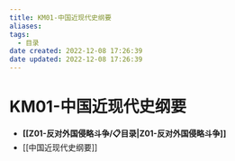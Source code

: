 ```yaml
---
title: KM01-中国近现代史纲要
aliases:
tags:
  - 目录
date created: 2022-12-08 17:26:39
date updated: 2022-12-08 17:26:39
---
```


# KM01-中国近现代史纲要

- **[[Z01-反对外国侵略斗争/📋目录|Z01-反对外国侵略斗争]]**
- [[中国近现代史纲要]]
